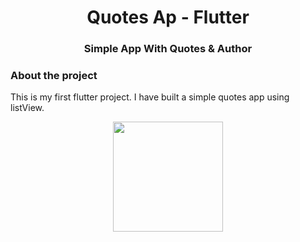<h1 align="center">Quotes Ap - Flutter</h1>
<h3 align="center">Simple App With Quotes & Author</h3>

### About the project
This is my first flutter project. I have built a simple quotes app using listView.

<p align="center">
  <img src="https://omstar.co.in/public/uploads/all/Flutter_Quotes_App_ss_1.png" width="176" hspace="5">
</p>
